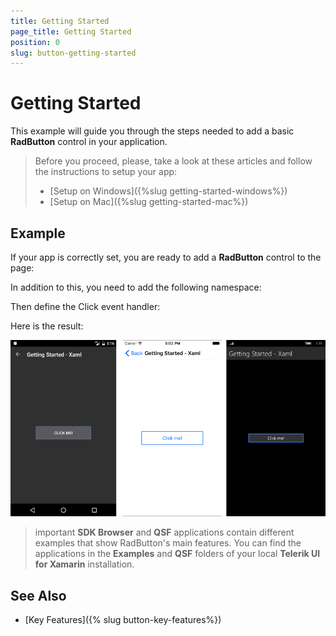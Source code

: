 ```yaml
---
title: Getting Started
page_title: Getting Started
position: 0
slug: button-getting-started
---
```


# Getting Started
   
This example will guide you through the steps needed to add a basic **RadButton** control in your application.

>Before you proceed, please, take a look at these articles and follow the instructions to setup your app:
>
>- [Setup on Windows]({%slug getting-started-windows%})
>- [Setup on Mac]({%slug getting-started-mac%})


## Example

If your app is correctly set, you are ready to add a **RadButton** control to the page:

<snippet id='button-getting-started-xaml'/>

In addition to this, you need to add the following namespace:

<snippet id='xmlns-telerikinput'/>
<snippet id='ns-telerikinput'/>

Then define the Click event handler:

<snippet id='button-getting-started-click-event'/>

Here is the result:

![Button Getting Started Example](../images/button-getting-started.png)

>important **SDK Browser** and **QSF** applications contain different examples that show RadButton's main features. You can find the applications in the **Examples** and **QSF** folders of your local **Telerik UI for Xamarin** installation.

## See Also

- [Key Features]({% slug button-key-features%})